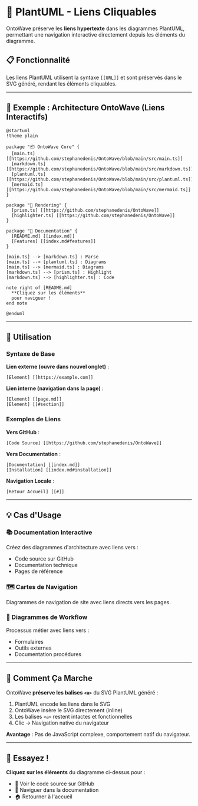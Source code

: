# 🔗 PlantUML - Liens Cliquables

OntoWave préserve les **liens hypertexte** dans les diagrammes PlantUML, permettant une navigation interactive directement depuis les éléments du diagramme.

## 📋 Fonctionnalité

Les liens PlantUML utilisent la syntaxe `[[URL]]` et sont préservés dans le SVG généré, rendant les éléments cliquables.

---

## 🎨 Exemple : Architecture OntoWave (Liens Interactifs)

```plantuml
@startuml
!theme plain

package "📦 OntoWave Core" {
  [main.ts] [[https://github.com/stephanedenis/OntoWave/blob/main/src/main.ts]]
  [markdown.ts] [[https://github.com/stephanedenis/OntoWave/blob/main/src/markdown.ts]]
  [plantuml.ts] [[https://github.com/stephanedenis/OntoWave/blob/main/src/plantuml.ts]]
  [mermaid.ts] [[https://github.com/stephanedenis/OntoWave/blob/main/src/mermaid.ts]]
}

package "🎨 Rendering" {
  [prism.ts] [[https://github.com/stephanedenis/OntoWave]]
  [highlighter.ts] [[https://github.com/stephanedenis/OntoWave]]
}

package "📖 Documentation" {
  [README.md] [[index.md]]
  [Features] [[index.md#features]]
}

[main.ts] --> [markdown.ts] : Parse
[main.ts] --> [plantuml.ts] : Diagrams
[main.ts] --> [mermaid.ts] : Diagrams
[markdown.ts] --> [prism.ts] : Highlight
[markdown.ts] --> [highlighter.ts] : Code

note right of [README.md]
  **Cliquez sur les éléments**
  pour naviguer !
end note

@enduml
```

---

## 🎯 Utilisation

### Syntaxe de Base

**Lien externe (ouvre dans nouvel onglet)** :

    [Element] [[https://example.com]]

**Lien interne (navigation dans la page)** :

    [Element] [[page.md]]
    [Element] [[#section]]

### Exemples de Liens

**Vers GitHub** :
```plantuml
[Code Source] [[https://github.com/stephanedenis/OntoWave]]
```

**Vers Documentation** :
```plantuml
[Documentation] [[index.md]]
[Installation] [[index.md#installation]]
```

**Navigation Locale** :
```plantuml
[Retour Accueil] [[#]]
```

---

## 💡 Cas d'Usage

### 📚 Documentation Interactive

Créez des diagrammes d'architecture avec liens vers :
- Code source sur GitHub
- Documentation technique
- Pages de référence

### 🗺️ Cartes de Navigation

Diagrammes de navigation de site avec liens directs vers les pages.

### 🔄 Diagrammes de Workflow

Processus métier avec liens vers :
- Formulaires
- Outils externes
- Documentation procédures

---

## 🔧 Comment Ça Marche

OntoWave **préserve les balises `<a>`** du SVG PlantUML généré :

1. PlantUML encode les liens dans le SVG
2. OntoWave insère le SVG directement (inline)
3. Les balises `<a>` restent intactes et fonctionnelles
4. Clic → Navigation native du navigateur

**Avantage** : Pas de JavaScript complexe, comportement natif du navigateur.

---

## 🎨 Essayez !

**Cliquez sur les éléments** du diagramme ci-dessus pour :
- 📂 Voir le code source sur GitHub
- 📖 Naviguer dans la documentation
- 🏠 Retourner à l'accueil
